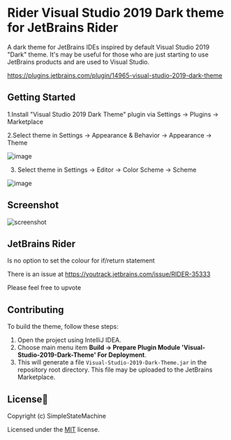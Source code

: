 # Rider Visual Studio 2019 Dark theme for JetBrains Rider
 A dark theme for JetBrains IDEs inspired by default Visual Studio 2019 "Dark" theme. It's may be useful for those who are just starting to use JetBrains products and are used to Visual Studio.
 
 https://plugins.jetbrains.com/plugin/14965-visual-studio-2019-dark-theme
 
## Getting Started

1.Install "Visual Studio 2019 Dark Theme" plugin via Settings → Plugins → Marketplace

2.Select theme in Settings → Appearance & Behavior → Appearance → Theme

![image](https://user-images.githubusercontent.com/29205560/121219219-2532e080-c88c-11eb-9d25-c43ffccfd144.png)

3. Select theme in Settings → Editor → Color Scheme → Scheme

![image](https://user-images.githubusercontent.com/29205560/121219318-3e3b9180-c88c-11eb-9e0c-f3322d7b5413.png)

## Screenshot

![screenshot](https://github.com/RomanSoloweow/Rider-Visual-Studio-2019-Dark-Theme/blob/master/Screenshot.png)

## JetBrains Rider

Is no option to set the colour for if/return statement

There is an issue at https://youtrack.jetbrains.com/issue/RIDER-35333

Please feel free to upvote

## Contributing

To build the theme, follow these steps:

1. Open the project using IntelliJ IDEA.
2. Choose main menu item **Build → Prepare Plugin Module 'Visual-Studio-2019-Dark-Theme' For Deployment**.
3. This will generate a file `Visual-Studio-2019-Dark-Theme.jar` in the repository root directory. This file may be uploaded to the JetBrains Marketplace.

## License📑

Copyright (c) SimpleStateMachine

Licensed under the [MIT](LICENSE) license.
